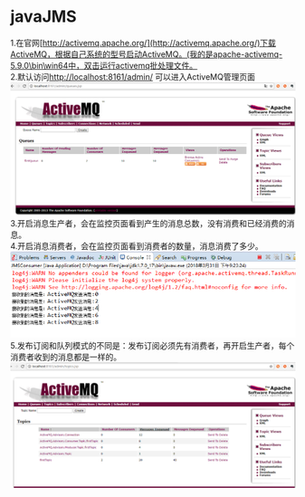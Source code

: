 # javaJMS
1.在官网[http://activemq.apache.org/](http://activemq.apache.org/)下载ActiveMQ，根据自己系统的型号启动ActiveMQ。(我的是apache-activemq-5.9.0\bin\win64中，双击运行activemq批处理文件。  
2.默认访问[http://localhost:8161/admin/](http://localhost:8161/admin/) 可以进入ActiveMQ管理页面
![Image text](https://github.com/doraemon4/javaJMS/blob/master/ActiveMQ.png)
3.开启消息生产者，会在监控页面看到产生的消息总数，没有消费和已经消费的消息。  
4.开启消息消费者，会在监控页面看到消费者的数量，消息消费了多少。
![Image text](https://github.com/doraemon4/javaJMS/blob/master/consumer01.png)  
5.发布订阅和队列模式的不同是：发布订阅必须先有消费者，再开启生产者，每个消费者收到的消息都是一样的。
![Image text](https://github.com/doraemon4/javaJMS/blob/master/topic.png)  
